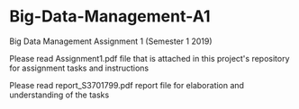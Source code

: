 # Big-Data-Management-A1
Big Data Management Assignment 1 (Semester 1 2019)

Please read Assignment1.pdf file that is attached in this project's repository for assignment tasks and instructions

Please read report_S3701799.pdf report file for elaboration and understanding of the tasks
